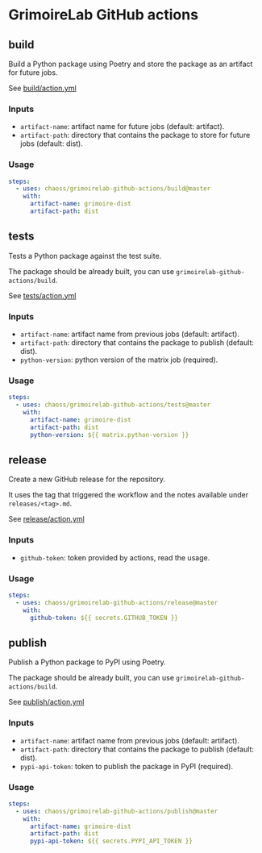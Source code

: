 # GrimoireLab GitHub actions

## build

Build a Python package using Poetry and store the package as an artifact for future jobs.

See [build/action.yml](build/action.yml)

### Inputs
- `artifact-name`: artifact name for future jobs (default: artifact).
- `artifact-path`: directory that contains the package to store for future jobs (default: dist).

### Usage

```yaml
steps:
  - uses: chaoss/grimoirelab-github-actions/build@master
    with:
      artifact-name: grimoire-dist
      artifact-path: dist
```


## tests

Tests a Python package against the test suite.

The package should be already built, you can use `grimoirelab-github-actions/build`.


See [tests/action.yml](tests/action.yml)

### Inputs
- `artifact-name`: artifact name from previous jobs (default: artifact).
- `artifact-path`: directory that contains the package to publish (default: dist).
- `python-version`: python version of the matrix job (required).


### Usage
```yaml
steps:
  - uses: chaoss/grimoirelab-github-actions/tests@master
    with:
      artifact-name: grimoire-dist
      artifact-path: dist
      python-version: ${{ matrix.python-version }}
```


## release

Create a new GitHub release for the repository. 

It uses the tag that triggered the workflow and the notes available under `releases/<tag>.md`.

See [release/action.yml](release/action.yml)

### Inputs
- `github-token`: token provided by actions, read the usage.

### Usage
```yaml
steps:
  - uses: chaoss/grimoirelab-github-actions/release@master
    with:
      github-token: ${{ secrets.GITHUB_TOKEN }}
```


## publish

Publish a Python package to PyPI using Poetry. 

The package should be already built, you can use `grimoirelab-github-actions/build`.


See [publish/action.yml](publish/action.yml)

### Inputs
- `artifact-name`: artifact name from previous jobs (default: artifact).
- `artifact-path`: directory that contains the package to publish (default: dist).
- `pypi-api-token`: token to publish the package in PyPI (required).


### Usage
```yaml
steps:
  - uses: chaoss/grimoirelab-github-actions/publish@master
    with:
      artifact-name: grimoire-dist
      artifact-path: dist
      pypi-api-token: ${{ secrets.PYPI_API_TOKEN }}
```
